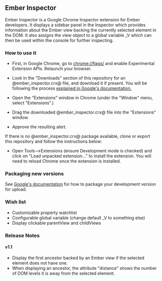## Ember Inspector

Ember Inspector is a Google Chrome Inspector extension for Ember developers. It displays a sidebar panel in the Inspector
which provides information about the Ember view backing the currently selected element in the DOM.
It also assigns the view object to a global variable _V which can then be used within the console for further inspecting.

### How to use it

* First, in Google Chrome, go to [chrome://flags/]("chrome://flags/") and enable Experimental Extension APIs. Relaunch your browser.

* Look in the "Downloads" section of this repository for an @ember_inspector.crx@ file, and download it if present. You will be following the process [explained in Google's documentation.]("http://support.google.com/chrome_webstore/bin/answer.py?hl=en&answer=2664769&p=crx_warning")
* Open the "Extensions" window in Chrome (under the "Window" menu, select "Extensions".)
* Drag the downloaded @ember_inspector.crx@ file into the "Extensions" window.
* Approve the resulting alert.

If there is no @ember_inspector.crx@ package available, clone or export this repository and follow the instructions below:

* Open Tools-->Extensions (ensure Development mode is checked) and click on "Load unpacked extension..." to install the extension. You will need to reload Chrome once the extension is installed.

### Packaging new versions

See [Google's documentation]("http://developer.chrome.com/extensions/packaging.html") for how to package your development version for upload.

### Wish list
* Customizable property watchlist
* Configurable global variable (change default _V to something else)
* Display clickable parentView and childViews

### Release Notes
#### v1.1
* Display the first ancestor backed by an Ember view if the selected element does not have one.
* When displaying an ancestor, the attribute "distance" shows the number of DOM levels it is away from the selected element.
